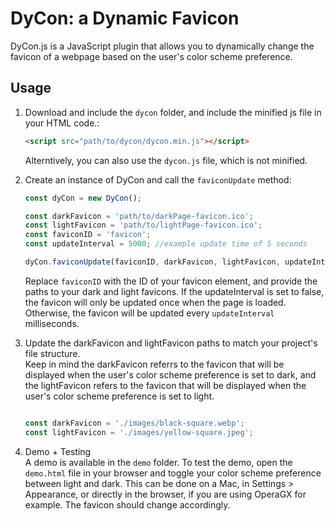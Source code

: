 # DyCon: a Dynamic Favicon

DyCon.js is a JavaScript plugin that allows you to dynamically change the favicon of a webpage based on the user's color scheme preference.

## Usage
1. Download and include the `dycon` folder, and include the minified js file in your HTML code.:
    ```html
    <script src="path/to/dycon/dycon.min.js"></script>
    ```
    Alterntively, you can also use the `dycon.js` file, which is not minified.

2. Create an instance of DyCon and call the `faviconUpdate` method:
    ```javascript
    const dyCon = new DyCon();

    const darkFavicon = 'path/to/darkPage-favicon.ico';
    const lightFavicon = 'path/to/lightPage-favicon.ico';
    const faviconID = 'favicon';
    const updateInterval = 5000; //example update time of 5 seconds

    dyCon.faviconUpdate(faviconID, darkFavicon, lightFavicon, updateInterval);
    ```

    Replace `faviconID` with the ID of your favicon element, and provide the paths to your dark and light favicons.
    If the updateInterval is set to false, the favicon will only be updated once when the page is loaded. Otherwise, the favicon will be updated every `updateInterval` milliseconds.

3. Update the darkFavicon and lightFavicon paths to match your project's file structure.\
    Keep in mind the darkFavicon referrs to the favicon that will be displayed when the user's color scheme preference is set to dark, and the lightFavicon refers to the favicon that will be displayed when the user's color scheme preference is set to light.

    ```javascript

    const darkFavicon = './images/black-square.webp';
    const lightFavicon = './images/yellow-square.jpeg';
    ```

4. Demo + Testing\
    A demo is available in the `demo` folder. To test the demo, open the `demo.html` file in your browser and toggle your color scheme preference between light and dark. This can be done on a Mac, in Settings > Appearance, or directly in the browser, if you are using OperaGX for example. The favicon should change accordingly.
